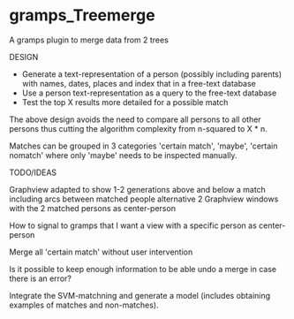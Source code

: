 # gramps_Treemerge
A gramps plugin to merge data from 2 trees

DESIGN

  * Generate a text-representation of a person (possibly including parents) with names, dates, places
      and index that in a free-text database
  * Use a person text-representation as a query to the free-text database
  * Test the top X results more detailed for a possible match

The above design avoids the need to compare all persons to all other persons thus cutting the algorithm complexity from
n-squared to X * n.

Matches can be grouped in 3 categories 'certain match', 'maybe', 'certain nomatch' where only 'maybe'
needs to be inspected manually.

TODO/IDEAS

Graphview adapted to show 1-2 generations above and below a match including arcs between matched people
alternative
2 Graphview windows with the 2 matched persons as center-person

How to signal to gramps that I want a view with a specific person as center-person

Merge all 'certain match' without user intervention

Is it possible to keep enough information to be able undo a merge in case there is an error?

Integrate the SVM-matchning and generate a model (includes obtaining examples of matches and non-matches).
